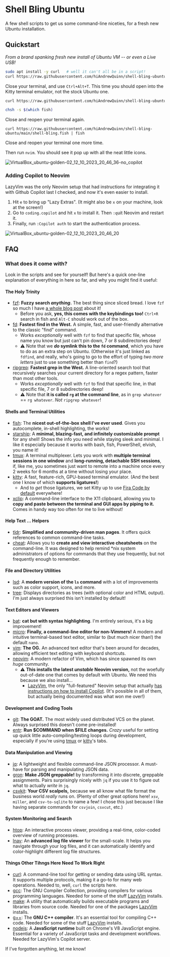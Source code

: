 # Shell Bling Ubuntu

A few shell scripts to get us some command-line niceties, for a fresh new Ubuntu installation.



## Quickstart

_From a brand spanking fresh new install of Ubuntu VM -- or even a Live USB!_

```bash
sudo apt install -y curl   # well it can't all be in a script!
curl https://raw.githubusercontent.com/hiAndrewQuinn/shell-bling-ubuntu/main/shell-bling-sudo.bash | sudo bash
```

Close your terminal, and use `Ctrl+Alt+T`. This time you should open into the Kitty terminal emulator, not the stock Ubuntu one.

```bash
curl https://raw.githubusercontent.com/hiAndrewQuinn/shell-bling-ubuntu/main/shell-bling-user.bash | bash

chsh -s $(which fish)
````

Close and reopen your terminal again.

```fish
curl https://raw.githubusercontent.com/hiAndrewQuinn/shell-bling-ubuntu/main/shell-bling.fish | fish
```

Close and reopen your terminal one more time.

Then run `nvim`. You should see it pop up with all the neat little icons.

![VirtualBox_ubuntu-golden-02_12_10_2023_20_46_36-no_copilot](https://github.com/hiAndrewQuinn/shell-bling-ubuntu/assets/53230903/bb79a4e1-3aed-4f2c-b1f8-efa4789d3850)


### Adding Copilot to Neovim

LazyVim was the only Neovim setup that had instructions for integrating it with Github Copilot last I checked, and now it's even easier
to install.

1. Hit `e` to bring up "Lazy Extras". (It might also be `x` on your machine, look at the screen!)
2. Go to `coding.copilot` and hit `x` to install it. Then `:q`uit Neovim and restart it.
3. Finally, run `:Copilot auth` to start the authentication process.

![VirtualBox_ubuntu-golden-02_12_10_2023_20_46_20](https://github.com/hiAndrewQuinn/shell-bling-ubuntu/assets/53230903/e4c3f3bc-9bc3-4939-89c1-98a527560f95)


## FAQ

### What does it come with?

Look in the scripts and see for yourself! But here's a quick one-line explanation of everything in here so far, and why you might find it useful:

#### The Holy Trinity
- [fzf](https://github.com/junegunn/fzf): **Fuzzy search _anything_.** The best thing since sliced bread. I love `fzf` so much I have [a whole blog post](https://andrew-quinn.me/fzf/) about it!
  - Before you ask, **yes, this comes with the keybindings too!** `Ctrl+R` search in fish and `Alt-C` should work out of the box.
- [fd](https://github.com/sharkdp/fd): **Fastest find in the West.** A simple, fast, and user-friendly alternative to the classic "find" command.
  - Works _exceptionally_ well with `fzf` to find that specific file, whose name you know but just can't pin down, 7 or 8 subdirectories deep!
  - ⚠️ Note that we **_do_ symlink this to the `fd` command**, which you have to do as an extra step on Ubuntu. (Otherwise it's just linked as `fdfind`, and really, who's going to go to the effort of typing _two more letters_ just to use something better than `find`?)
- [ripgrep](https://github.com/BurntSushi/ripgrep): **Fastest grep in the West.** A line-oriented search tool that recursively searches your current directory for a regex pattern, faster than most other tools.
  - Works _exceptionally_ well with `fzf` to find that specific line, in that specific file, 7 or 8 subdirectories deep!
  - ⚠️ Note that **it is called `rg` at the command line**, as in `grep whatever` == `rg whatever`. _Not_ `ripgrep whatever`!

#### Shells and Terminal Utilities
- [fish](https://fishshell.com/): The **nicest out-of-the-box shell I've ever used**. Gives you autocomplete, in-shell highlighting, the works!
- [starship](https://starship.rs): A **minimal, blazing-fast, and infinitely customizable prompt** for any shell! Shows the info you need while staying sleek and minimal. I like it especially because it works with bash, fish, PowerShell, elvish, you name it!
- [tmux](https://github.com/tmux/tmux/wiki): A terminal multiplexer. Lets you work with **multiple terminal sessions in one window** and **long-running, detachable SSH sessions**, if, like me, you sometimes just want to remote into a machine once every 2 weeks for 6 months at a time without losing your place.
- [kitty](https://sw.kovidgoyal.net/kitty/): A fast, feature-rich, GPU-based terminal emulator. (And the best one I know of which **supports ligatures!**)
  - And to _get_ those ligatures, we set Kitty up to use [Fira Code by default](https://github.com/tonsky/FiraCode) everywhere!
- [xclip](https://github.com/astrand/xclip): A command-line interface to the X11 clipboard, allowing you to **copy and paste between the terminal and GUI apps by piping to it.** Comes in handy way too often for me to live without!

#### Help Text ... Helpers
- [tldr](https://tldr.sh/): **Simplified and community-driven man pages**. It offers quick references to common command-line tasks.
- [cheat](https://github.com/cheat/cheat): Allows you to **create and view interactive cheatsheets** on the command-line. It was designed to help remind *nix system administrators of options for commands that they use frequently, but not frequently enough to remember.

#### File and Directory Utilities
- [lsd](https://github.com/Peltoche/lsd): A **modern version of the `ls` command** with a lot of improvements such as color support, icons, and more.
- [tree](http://mama.indstate.edu/users/ice/tree/): Displays directories as trees (with optional color and HTML output). I'm just always surprised this isn't installed by default!

#### Text Editors and Viewers
- [bat](https://github.com/sharkdp/bat): **cat but with syntax highlighting**. I'm entirely serious, it's a big improvement!
- [micro](https://github.com/zyedidia/micro): **Finally, a command-line editor for non-Vimmers!** A modern and intuitive terminal-based text editor, similar to (but much nicer than!) the default `nano`.
- [vim](https://www.vim.org/): **The OG.** An advanced text editor that's been around for decades, allowing efficient text editing with keyboard shortcuts.
- [neovim](https://neovim.io/): A modern refactor of Vim, which has since spawned its own _huge_ community.
  - ⚠️ **This installs the latest _unstable_ Neovim version,** not the woefully out-of-date one that comes by default with Ubuntu. We need this because we also install...
    - [LazyVim](https://www.lazyvim.org), the only "full-featured" Neovim setup that actually [has instructions on how to install Copilot](https://www.lazyvim.org/extras/coding/copilot). (It's possible in all of them, but actually being documented was what won me over!)

#### Development and Coding Tools
- [git](https://git-scm.com/): **The GOAT.** The most widely used distributed VCS on the planet. Always surprised this doesn't come pre-installed!
- [entr](https://github.com/eradman/entr): **Run $COMMAND when $FILE changes.** _Crazy_ useful for setting up quick little auto-compiling/testing loops during development, especially if you're using [tmux](https://github.com/tmux/tmux/wiki) or [kitty](https://sw.kovidgoyal.net/kitty/)'s tabs.

#### Data Manipulation and Viewing
- [jq](https://stedolan.github.io/jq/): A lightweight and flexible command-line JSON processor. A must-have for parsing and manipulating JSON data.
- [gron](https://github.com/tomnomnom/gron): **Make JSON greppable!** by transforming it into discrete, greppable assignments. Pairs surprisingly nicely with `jq` if you use it to figure out what to actually _write_ in `jq`.
- [csvkit](https://csvkit.readthedocs.io/en/latest/): **Your CSV scalpels,** because we all know what file format the business world _really_ runs on. (Plenty of other great options here! `xsv`, `miller`, and `csv-to-sqlite` to name a few! I chose this just because I like having separate commands for `csvjoin`, `csvcut`, etc.)

#### System Monitoring and Search
- [htop](https://hisham.hm/htop/): An interactive process viewer, providing a real-time, color-coded overview of running processes.
- [lnav](https://lnav.org/): An **advanced log file viewer** for the small-scale. It helps you navigate through your log files, and it can automatically identify and color-highlight different log file structures.


#### Things Other Tihngs Here Need To Work Right
- [curl](https://curl.se/): A command-line tool for getting or sending data using URL syntax. It supports multiple protocols, making it a go-to for many web operations. Needed to, well, `curl` the scripts here.
- [gcc](https://gcc.gnu.org/): The GNU Compiler Collection, providing compilers for various programming languages. Needed for some of the stuff [LazyVim](https://www.lazyvim.org) installs.
- [make](https://www.gnu.org/software/make/): A utility that automatically builds executable programs and libraries from source code. Needed for one of the packages [LazyVim](https://www.lazyvim.org) installs.
- [g++](https://gcc.gnu.org/): The **GNU C++ compiler**. It's an essential tool for compiling C++ code. Needed for some of the stuff [LazyVim](https://www.lazyvim.org) installs.
- [nodejs](https://nodejs.org/): A **JavaScript runtime** built on Chrome's V8 JavaScript engine. Essential for a variety of JavaScript tasks and development workflows. Needed for LazyVim's Copilot server.


If I've forgotten anything, let me know!
